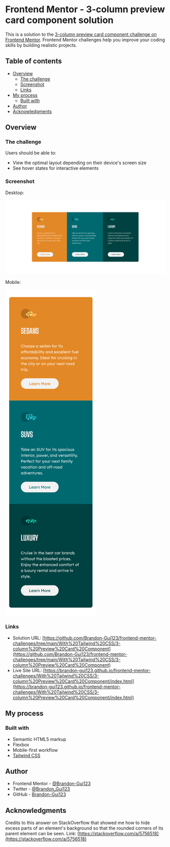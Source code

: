 # Frontend Mentor - 3-column preview card component solution

This is a solution to the [3-column preview card component challenge on Frontend Mentor](https://www.frontendmentor.io/challenges/3column-preview-card-component-pH92eAR2-). Frontend Mentor challenges help you improve your coding skills by building realistic projects.

## Table of contents

- [Overview](#overview)
  - [The challenge](#the-challenge)
  - [Screenshot](#screenshot)
  - [Links](#links)
- [My process](#my-process)
  - [Built with](#built-with)
- [Author](#author)
- [Acknowledgments](#acknowledgments)

## Overview

### The challenge

Users should be able to:

- View the optimal layout depending on their device's screen size
- See hover states for interactive elements

### Screenshot

Desktop:

![Desktop screenshot of the webpage](images/desktop-screenshot.png)

Mobile:

![Mobile screenshot of the webpage](images/mobile-screenshot.png)

### Links

- Solution URL: [https://github.com/Brandon-Gui123/frontend-mentor-challenges/tree/main/With%20Tailwind%20CSS/3-column%20Preview%20Card%20Component](https://github.com/Brandon-Gui123/frontend-mentor-challenges/tree/main/With%20Tailwind%20CSS/3-column%20Preview%20Card%20Component)
- Live Site URL: [https://brandon-gui123.github.io/frontend-mentor-challenges/With%20Tailwind%20CSS/3-column%20Preview%20Card%20Component/index.html](https://brandon-gui123.github.io/frontend-mentor-challenges/With%20Tailwind%20CSS/3-column%20Preview%20Card%20Component/index.html)

## My process

### Built with

- Semantic HTML5 markup
- Flexbox
- Mobile-first workflow
- [Tailwind CSS](https://tailwindcss.com)

## Author

- Frontend Mentor - [@Brandon-Gui123](https://www.frontendmentor.io/profile/Brandon-Gui123)
- Twitter - [@Brandon_Gui123](https://twitter.com/Brandon_Gui123)
- GitHub - [Brandon-Gui123](https://github.com/Brandon-Gui123)

## Acknowledgments

Credits to this answer on StackOverflow that showed me how to hide excess parts of an element's background so that the rounded corners of its parent element can be seen. Link: [https://stackoverflow.com/a/5756518](https://stackoverflow.com/a/5756518)
